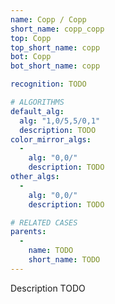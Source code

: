 ```yaml
---
name: Copp / Copp
short_name: copp_copp
top: Copp
top_short_name: copp
bot: Copp
bot_short_name: copp

recognition: TODO

# ALGORITHMS
default_alg:
  alg: "1,0/5,5/0,1"
  description: TODO
color_mirror_algs:
  -
    alg: "0,0/"
    description: TODO
other_algs:
  -
    alg: "0,0/"
    description: TODO

# RELATED CASES
parents:
  -
    name: TODO
    short_name: TODO
---
```


Description TODO

